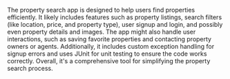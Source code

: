 The property search app is designed to help users find properties efficiently. It likely includes features such as property listings, search filters (like location, price, and property type), user signup and login, and possibly even property details and images. The app might also handle user interactions, such as saving favorite properties and contacting property owners or agents. Additionally, it includes custom exception handling for signup errors and uses JUnit for unit testing to ensure the code works correctly. Overall, it's a comprehensive tool for simplifying the property search process.
